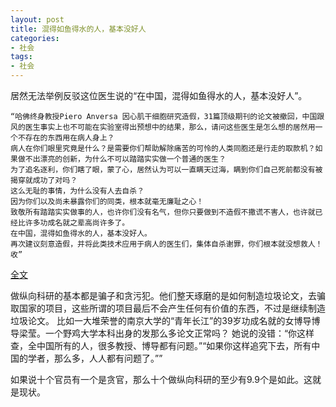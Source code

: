 ```yaml
---
layout: post
title: 混得如鱼得水的人，基本没好人
categories:
- 社会
tags:
- 社会
---
```


居然无法举例反驳这位医生说的“在中国，混得如鱼得水的人，基本没好人”。
<!--more-->

```
“哈佛终身教授Piero Anversa 因心肌干细胞研究造假，31篇顶级期刊的论文被撤回，中国跟风的医生事实上也不可能在实验室得出预想中的结果，那么，请问这些医生是怎么想的居然用一个不存在的东西用在病人身上？
病人在你们眼里究竟是什么？是需要你们帮助解除痛苦的可怜的人类同胞还是行走的取款机？如果做不出漂亮的创新，为什么不可以踏踏实实做一个普通的医生？
为了追名逐利，你们瞎了眼，蒙了心，居然认为可以一直瞒天过海，瞒到你们自己死前都没有被揭穿就成功了对吗？
这么无耻的事情，为什么没有人去自杀？
因为你们以及尚未暴露你们的同类，根本就毫无廉耻之心！
致敬所有踏踏实实做事的人，也许你们没有名气，但你只要做到不造假不撒谎不害人，也许就已经比许多功成名就之辈高尚许多了。
在中国，混得如鱼得水的人，基本没好人。
再次建议刻意造假，并将此类技术应用于病人的医生们，集体自杀谢罪，你们根本就没想救人！收”
```
[全文](https://weibo.com/drliqingchen?is_all=1)

做纵向科研的基本都是骗子和贪污犯。他们整天琢磨的是如何制造垃圾论文，去骗取国家的项目，这些所谓的项目最后不会产生任何有价值的东西，不过是继续制造垃圾论文。
比如一大堆荣誉的南京大学的“青年长江”的39岁功成名就的女博导博导梁莹。一个野鸡大学本科出身的发那么多论文正常吗？  她说的没错：“你这样查，全中国所有的人，很多教授、博导都有问题。”“如果你这样追究下去，所有中国的学者，那么多，人人都有问题了。””

如果说十个官员有一个是贪官，那么十个做纵向科研的至少有9.9个是如此。这就是现状。

